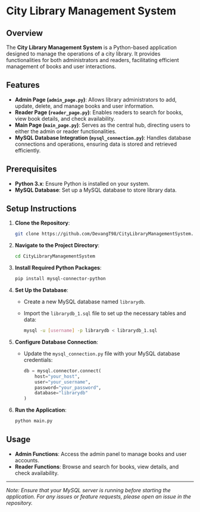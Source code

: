 # City Library Management System

## Overview

The **City Library Management System** is a Python-based application designed to manage the operations of a city library. It provides functionalities for both administrators and readers, facilitating efficient management of books and user interactions.

## Features

- **Admin Page (`admin_page.py`)**: Allows library administrators to add, update, delete, and manage books and user information.
- **Reader Page (`reader_page.py`)**: Enables readers to search for books, view book details, and check availability.
- **Main Page (`main_page.py`)**: Serves as the central hub, directing users to either the admin or reader functionalities.
- **MySQL Database Integration (`mysql_connection.py`)**: Handles database connections and operations, ensuring data is stored and retrieved efficiently.

## Prerequisites

- **Python 3.x**: Ensure Python is installed on your system.
- **MySQL Database**: Set up a MySQL database to store library data.

## Setup Instructions

1. **Clone the Repository**:

   ```bash
   git clone https://github.com/DevangT98/CityLibraryManagementSystem.git
   ```

2. **Navigate to the Project Directory**:

   ```bash
   cd CityLibraryManagementSystem
   ```

3. **Install Required Python Packages**:

   ```bash
   pip install mysql-connector-python
   ```

4. **Set Up the Database**:

   - Create a new MySQL database named `librarydb`.
   - Import the `librarydb_1.sql` file to set up the necessary tables and data:

     ```bash
     mysql -u [username] -p librarydb < librarydb_1.sql
     ```

5. **Configure Database Connection**:

   - Update the `mysql_connection.py` file with your MySQL database credentials:

     ```python
     db = mysql.connector.connect(
         host="your_host",
         user="your_username",
         password="your_password",
         database="librarydb"
     )
     ```

6. **Run the Application**:

   ```bash
   python main.py
   ```

## Usage

- **Admin Functions**: Access the admin panel to manage books and user accounts.
- **Reader Functions**: Browse and search for books, view details, and check availability.

---

*Note: Ensure that your MySQL server is running before starting the application. For any issues or feature requests, please open an issue in the repository.*
